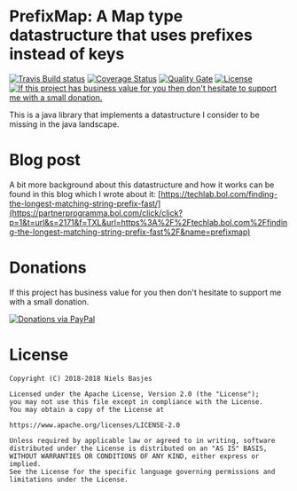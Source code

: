 PrefixMap: A Map type datastructure that uses prefixes instead of keys
========================================
[![Travis Build status](https://api.travis-ci.org/nielsbasjes/prefixmap.png?branch=master)](https://travis-ci.org/nielsbasjes/prefixmap)
[![Coverage Status](https://coveralls.io/repos/github/nielsbasjes/prefixmap/badge.svg?branch=master)](https://coveralls.io/github/nielsbasjes/prefixmap?branch=master)
[![Quality Gate](https://sonarcloud.io/api/project_badges/measure?project=nielsbasjes_prefixmap&metric=alert_status)](https://sonarcloud.io/dashboard?id=nielsbasjes_prefixmap)
[![License](https://img.shields.io/:license-apache-blue.svg)](https://www.apache.org/licenses/LICENSE-2.0.html)
[![If this project has business value for you then don't hesitate to support me with a small donation.](https://img.shields.io/badge/Donations-via%20Paypal-blue.svg)](https://www.paypal.me/nielsbasjes)

This is a java library that implements a datastructure I consider to be missing in the java landscape.

Blog post 
=========
A bit more background about this datastructure and how it works can be found in this blog which I wrote about it: [https://techlab.bol.com/finding-the-longest-matching-string-prefix-fast/](https://partnerprogramma.bol.com/click/click?p=1&t=url&s=2171&f=TXL&url=https%3A%2F%2Ftechlab.bol.com%2Ffinding-the-longest-matching-string-prefix-fast%2F&name=prefixmap)

Donations
===
If this project has business value for you then don't hesitate to support me with a small donation.

[![Donations via PayPal](https://img.shields.io/badge/Donations-via%20Paypal-blue.svg)](https://www.paypal.me/nielsbasjes)

License
=======

    Copyright (C) 2018-2018 Niels Basjes

    Licensed under the Apache License, Version 2.0 (the "License");
    you may not use this file except in compliance with the License.
    You may obtain a copy of the License at

    https://www.apache.org/licenses/LICENSE-2.0

    Unless required by applicable law or agreed to in writing, software
    distributed under the License is distributed on an "AS IS" BASIS,
    WITHOUT WARRANTIES OR CONDITIONS OF ANY KIND, either express or implied.
    See the License for the specific language governing permissions and
    limitations under the License.
